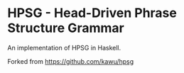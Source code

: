 
# HPSG - Head-Driven Phrase Structure Grammar

An implementation of HPSG in Haskell.

Forked from https://github.com/kawu/hpsg
